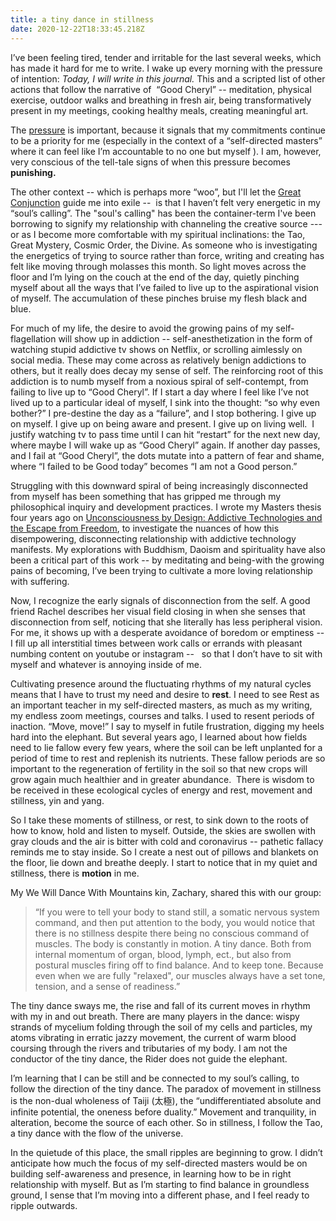 ```yaml
---
title: a tiny dance in stillness
date: 2020-12-22T18:33:45.218Z
---
```

I’ve been feeling tired, tender and irritable for the last several weeks, which has made it hard for me to write. I wake up every morning with the pressure of intention: *Today, I will write in this journal.* This and a scripted list of other actions that follow the narrative of  “Good Cheryl” -- meditation, physical exercise, outdoor walks and breathing in fresh air, being transformatively present in my meetings, cooking healthy meals, creating meaningful art.

The [pressure](https://cherylhsu.ca/post/2020-11-13-under-pressure/) is important, because it signals that my commitments continue to be a priority for me (especially in the context of a “self-directed masters” where it can feel like I’m accountable to no one but myself ). I am, however, very conscious of the tell-tale signs of when this pressure becomes **punishing.** 

The other context -- which is perhaps more “woo”, but I'll let the [Great Conjunction](https://chaninicholas.com/horoscopes-for-the-great-conjunction-solstice-december-2020/) guide me into exile --  is that I haven’t felt very energetic in my “soul’s calling”. The "soul's calling" has been the container-term I've been borrowing to signify my relationship with channeling the creative source --- or as I become more comfortable with my spiritual inclinations: the Tao,  Great Mystery, Cosmic Order, the Divine. As someone who is investigating the energetics of trying to source rather than force, writing and creating has felt like moving through molasses this month. So light moves across the floor and I’m lying on the couch at the end of the day, quietly pinching myself about all the ways that I’ve failed to live up to the aspirational vision of myself. The accumulation of these pinches bruise my flesh black and blue. 

For much of my life, the desire to avoid the growing pains of my self-flagellation will show up in addiction -- self-anesthetization in the form of watching stupid addictive tv shows on Netflix, or scrolling aimlessly on social media. These may come across as relatively benign addictions to others, but it really does decay my sense of self. The reinforcing root of this addiction is to numb myself from a noxious spiral of self-contempt, from failing to live up to “Good Cheryl”. If I start a day where I feel like I’ve not lived up to a particular ideal of myself, I sink into the thought: “so why even bother?” I pre-destine the day as a “failure”, and I stop bothering. I give up on myself. I give up on being aware and present. I give up on living well.  I justify watching tv to pass time until I can hit “restart” for the next new day, where maybe I will wake up as “Good Cheryl” again. If another day passes, and I fail at “Good Cheryl”, the dots mutate into a pattern of fear and shame, where “I failed to be Good today” becomes “I am not a Good person.” 

Struggling with this downward spiral of being increasingly disconnected from myself has been something that has gripped me through my philosophical inquiry and development practices. I wrote my Masters thesis four years ago on [Unconsciousness by Design: Addictive Technologies and the Escape from Freedom](http://openresearch.ocadu.ca/id/eprint/1743/7/Hsu_Cheryl_2017_MDES_SFI_MRP.pdf), to investigate the nuances of how this disempowering, disconnecting relationship with addictive technology manifests. My explorations with Buddhism, Daoism and spirituality have also been a critical part of this work  -- by meditating and being-with the growing pains of becoming, I’ve been trying to cultivate a more loving relationship with suffering. 

Now, I recognize the early signals of disconnection from the self. A good friend Rachel describes her visual field closing in when she senses that disconnection from self, noticing that she literally has less peripheral vision. For me, it shows up with a desperate avoidance of boredom or emptiness -- I fill up all interstitial times between work calls or errands with pleasant numbing content on youtube or instagram --   so that I don’t have to sit with myself and whatever is annoying inside of me. 

Cultivating presence around the fluctuating rhythms of my natural cycles means that I have to trust my need and desire to **rest**. I need to see Rest as an important teacher in my self-directed masters, as much as my writing, my endless zoom meetings, courses and talks. I used to resent periods of inaction. “Move, move!” I say to myself in futile frustration, digging my heels hard into the elephant. But several years ago, I learned about how fields need to lie fallow every few years, where the soil can be left unplanted for a period of time to rest and replenish its nutrients. These fallow periods are so important to the regeneration of fertility in the soil so that new crops will grow again much healthier and in greater abundance.  There is wisdom to be received in these ecological cycles of energy and rest, movement and stillness, yin and yang. 

So I take these moments of stillness, or rest, to sink down to the roots of how to know, hold and listen to myself. Outside, the skies are swollen with gray clouds and the air is bitter with cold and coronavirus -- pathetic fallacy reminds me to stay inside. So I create a nest out of pillows and blankets on the floor, lie down and breathe deeply. I start to notice that in my quiet and stillness, there is **motion** in me.

My We Will Dance With Mountains kin, Zachary, shared this with our group: 

> “If you were to tell your body to stand still, a somatic nervous system command, and then put attention to the body, you would notice that there is no stillness despite there being no conscious command of muscles. The body is constantly in motion. A tiny dance. Both from internal momentum of organ, blood, lymph, ect., but also from postural muscles firing off to find balance. And to keep tone. Because even when we are fully "relaxed", our muscles always have a set tone, tension, and a sense of readiness.” 

The tiny dance sways me, the rise and fall of its current moves in rhythm with my in and out breath. There are many players in the dance: wispy strands of mycelium folding through the soil of my cells and particles, my atoms vibrating in erratic jazzy movement, the current of warm blood coursing through the rivers and tributaries of my body. I am not the conductor of the tiny dance, the Rider does not guide the elephant. 

I’m learning that I can be still and be connected to my soul’s calling, to follow the direction of the tiny dance. The paradox of movement in stillness is the non-dual wholeness of Taiji (太極), the “undifferentiated absolute and infinite potential, the oneness before duality.” Movement and tranquility, in alteration, become the source of each other. So in stillness, I follow the Tao, a tiny dance with the flow of the universe. 

In the quietude of this place, the small ripples are beginning to grow. I didn’t anticipate how much the focus of my self-directed masters would be on building self-awareness and presence, in learning how to be in right relationship with myself. But as I’m starting to find balance in groundless ground, I sense that I’m moving into a different phase, and I feel ready to ripple outwards.